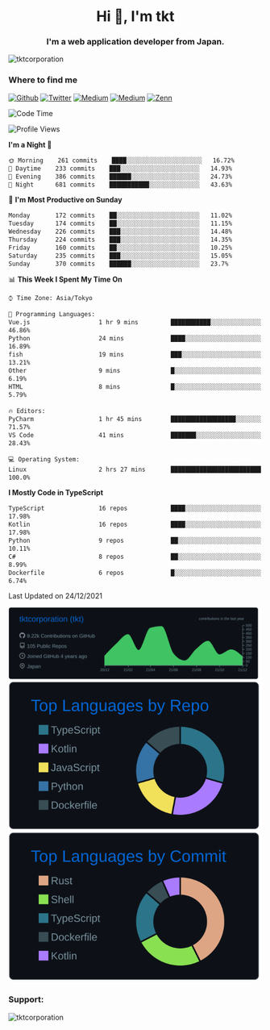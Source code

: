 <h1 align="center">Hi 👋, I'm tkt</h1>
<h3 align="center">I'm a web application developer from Japan.</h3>

<p align="left"> <img src="https://komarev.com/ghpvc/?username=tktcorporation&label=Profile%20views&color=0e75b6&style=flat" alt="tktcorporation" /> </p>

<h3>Where to find me</h3>
<p>
<a href="https://github.com/tktcorporation" target="_blank"><img alt="Github" src="https://img.shields.io/badge/GitHub-%2312100E.svg?&style=for-the-badge&logo=Github&logoColor=white" /></a>
<a href="https://twitter.com/tktcorporation" target="_blank"><img alt="Twitter" src="https://img.shields.io/badge/twitter-%231DA1F2.svg?&style=for-the-badge&logo=twitter&logoColor=white" /></a>
<a href="https://www.linkedin.com/in/tktcorporation" target="_blank"><img alt="Medium" src="https://img.shields.io/badge/linkdin-0a66c2.svg?&style=for-the-badge&logo=linkedin&logoColor=white" /></a>
<a href="https://qiita.com/tktcorporation" target="_blank"><img alt="Medium" src="https://img.shields.io/badge/qiita-55C500.svg?&style=for-the-badge&logo=qiita&logoColor=white" /></a>
<a href="https://zenn.dev/tktcorporation" target="_blank"><img alt="Zenn" src="https://img.shields.io/badge/Zenn-3EA8FF.svg?&style=for-the-badge&logo=Zenn&logoColor=white" /></a>
</p>
  
<!--START_SECTION:waka-->
![Code Time](http://img.shields.io/badge/Code%20Time-62%20hrs%2025%20mins-blue)

![Profile Views](http://img.shields.io/badge/Profile%20Views-13-blue)

**I'm a Night 🦉** 

```text
🌞 Morning    261 commits    ████░░░░░░░░░░░░░░░░░░░░░   16.72% 
🌆 Daytime    233 commits    ███░░░░░░░░░░░░░░░░░░░░░░   14.93% 
🌃 Evening    386 commits    ██████░░░░░░░░░░░░░░░░░░░   24.73% 
🌙 Night      681 commits    ███████████░░░░░░░░░░░░░░   43.63%

```
📅 **I'm Most Productive on Sunday** 

```text
Monday       172 commits    ██░░░░░░░░░░░░░░░░░░░░░░░   11.02% 
Tuesday      174 commits    ██░░░░░░░░░░░░░░░░░░░░░░░   11.15% 
Wednesday    226 commits    ███░░░░░░░░░░░░░░░░░░░░░░   14.48% 
Thursday     224 commits    ███░░░░░░░░░░░░░░░░░░░░░░   14.35% 
Friday       160 commits    ██░░░░░░░░░░░░░░░░░░░░░░░   10.25% 
Saturday     235 commits    ███░░░░░░░░░░░░░░░░░░░░░░   15.05% 
Sunday       370 commits    ██████░░░░░░░░░░░░░░░░░░░   23.7%

```


📊 **This Week I Spent My Time On** 

```text
⌚︎ Time Zone: Asia/Tokyo

💬 Programming Languages: 
Vue.js                   1 hr 9 mins         ███████████░░░░░░░░░░░░░░   46.86% 
Python                   24 mins             ████░░░░░░░░░░░░░░░░░░░░░   16.89% 
fish                     19 mins             ███░░░░░░░░░░░░░░░░░░░░░░   13.21% 
Other                    9 mins              █░░░░░░░░░░░░░░░░░░░░░░░░   6.19% 
HTML                     8 mins              █░░░░░░░░░░░░░░░░░░░░░░░░   5.79%

🔥 Editors: 
PyCharm                  1 hr 45 mins        ██████████████████░░░░░░░   71.57% 
VS Code                  41 mins             ███████░░░░░░░░░░░░░░░░░░   28.43%

💻 Operating System: 
Linux                    2 hrs 27 mins       █████████████████████████   100.0%

```

**I Mostly Code in TypeScript** 

```text
TypeScript               16 repos            ████░░░░░░░░░░░░░░░░░░░░░   17.98% 
Kotlin                   16 repos            ████░░░░░░░░░░░░░░░░░░░░░   17.98% 
Python                   9 repos             ██░░░░░░░░░░░░░░░░░░░░░░░   10.11% 
C#                       8 repos             ██░░░░░░░░░░░░░░░░░░░░░░░   8.99% 
Dockerfile               6 repos             █░░░░░░░░░░░░░░░░░░░░░░░░   6.74%

```



 Last Updated on 24/12/2021
<!--END_SECTION:waka-->

[![](https://raw.githubusercontent.com/tktcorporation/tktcorporation/master/profile-summary-card-output/github_dark/0-profile-details.svg)](https://github.com/vn7n24fzkq/github-profile-summary-cards)
[![](https://raw.githubusercontent.com/tktcorporation/tktcorporation/master/profile-summary-card-output/github_dark/1-repos-per-language.svg)](https://github.com/vn7n24fzkq/github-profile-summary-cards) [![](https://raw.githubusercontent.com/tktcorporation/tktcorporation/master/profile-summary-card-output/github_dark/2-most-commit-language.svg)](https://github.com/vn7n24fzkq/github-profile-summary-cards)

<h3 align="left">Support:</h3>
<p><a href="https://www.buymeacoffee.com/tktcorporation"> <img align="left" src="https://cdn.buymeacoffee.com/buttons/v2/default-yellow.png" height="50" width="210" alt="tktcorporation" /></a></p><br><br>
